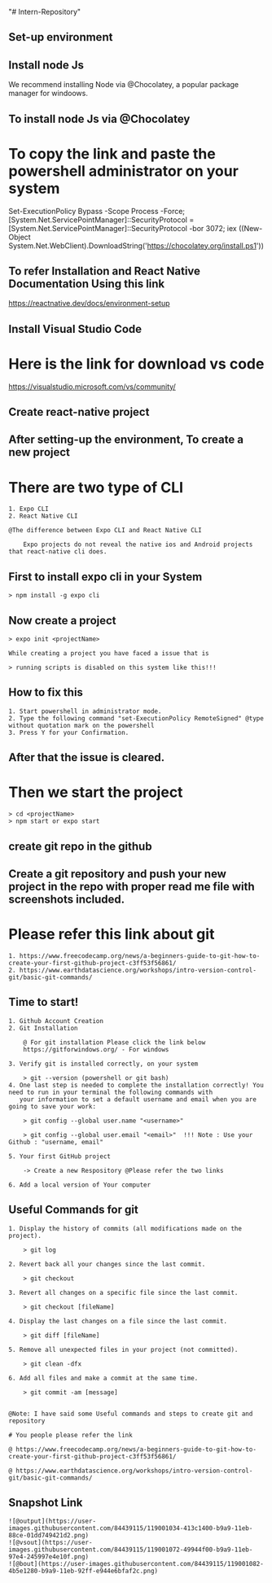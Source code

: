 "# Intern-Repository" 

## Set-up environment

## Install node Js

We recommend installing Node via @Chocolatey, a popular package manager for windoows.

## To install node Js via @Chocolatey

# To copy the link and paste the powershell administrator on your system

Set-ExecutionPolicy Bypass -Scope Process -Force; [System.Net.ServicePointManager]::SecurityProtocol = [System.Net.ServicePointManager]::SecurityProtocol -bor 3072; iex ((New-Object System.Net.WebClient).DownloadString('https://chocolatey.org/install.ps1'))

## To refer Installation and React Native Documentation Using this link

https://reactnative.dev/docs/environment-setup

## Install Visual Studio Code

# Here is the link for download vs code

https://visualstudio.microsoft.com/vs/community/



## Create react-native project

## After setting-up the environment, To create a new project

# There are two type of CLI

	1. Expo CLI
	2. React Native CLI

	@The difference between Expo CLI and React Native CLI 

		Expo projects do not reveal the native ios and Android projects 
	that react-native cli does.

## First to install expo cli in your System

	> npm install -g expo cli

## Now create a project

	> expo init <projectName>

	While creating a project you have faced a issue that is 
	
	> running scripts is disabled on this system like this!!!

## How to fix this
	
	1. Start powershell in administrator mode.
	2. Type the following command "set-ExecutionPolicy RemoteSigned" @type without quotation mark on the powershell
	3. Press Y for your Confirmation.

## After that the issue is cleared.

# Then we start the project
	
	> cd <projectName>
	> npm start or expo start

 
## create git repo in the github

## Create a git repository and push your new project in the repo with proper read me file with screenshots included.

# Please refer this link about git

	1. https://www.freecodecamp.org/news/a-beginners-guide-to-git-how-to-create-your-first-github-project-c3ff53f56861/
	2. https://www.earthdatascience.org/workshops/intro-version-control-git/basic-git-commands/

## Time to start!

	1. Github Account Creation
	2. Git Installation
	
		@ For git installation Please click the link below
		https://gitforwindows.org/ - For windows 
	
	3. Verify git is installed correctly, on your system
		
		> git --version (powershell or git bash)
	4. One last step is needed to complete the installation correctly! You need to run in your terminal the following commands with
	   your information to set a default username and email when you are going to save your work:

		> git config --global user.name "<username>"

		> git config --global user.email "<email>"  !!! Note : Use your Github : "username, email" 

	5. Your first GitHub project
	
		-> Create a new Respository @Please refer the two links
	
	6. Add a local version of Your computer

## Useful Commands for git

	1. Display the history of commits (all modifications made on the project).

		> git log

	2. Revert back all your changes since the last commit.

		> git checkout

	3. Revert all changes on a specific file since the last commit.

		> git checkout [fileName]

	4. Display the last changes on a file since the last commit.

		> git diff [fileName]

	5. Remove all unexpected files in your project (not committed).

		> git clean -dfx

	6. Add all files and make a commit at the same time.

		> git commit -am [message]


	@Note: I have said some Useful commands and steps to create git and repository

	# You people please refer the link 

	@ https://www.freecodecamp.org/news/a-beginners-guide-to-git-how-to-create-your-first-github-project-c3ff53f56861/

	@ https://www.earthdatascience.org/workshops/intro-version-control-git/basic-git-commands/

## Snapshot Link
	![@output](https://user-images.githubusercontent.com/84439115/119001034-413c1400-b9a9-11eb-88ce-01dd749421d2.png)
	![@vsout](https://user-images.githubusercontent.com/84439115/119001072-49944f00-b9a9-11eb-97e4-245997e4e10f.png)
	![@bout](https://user-images.githubusercontent.com/84439115/119001082-4b5e1280-b9a9-11eb-92ff-e944e6bfaf2c.png)

